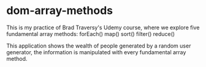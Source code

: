 # dom-array-methods
This is my practice of Brad Traversy's Udemy course, where we explore five fundamental array methods: forEach() map() sort() filter() reduce()


This application shows the wealth of people generated by a random user generator, the information is manipulated with every fundamental array method. 